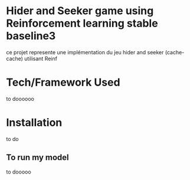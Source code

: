# Hider and Seeker game using Reinforcement learning stable baseline3
ce projet represente une implémentation du jeu hider and seeker (cache-cache) utilisant Reinf
# Tech/Framework Used
to doooooo
# Installation
to do 
## To run my model
to dooooo
